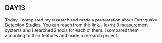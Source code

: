 ## **DAY13**

Today, I completed my research and made a presentation about Earthquake Detection Studies. You can reach from [this link](https://github.com/fadullahgungor/Internship/blob/master/Deprem%20Proje.pdf). I learnt 3 measurement systems and I searched 2 tools for each of them. I compared them according to their features and made a research project.
